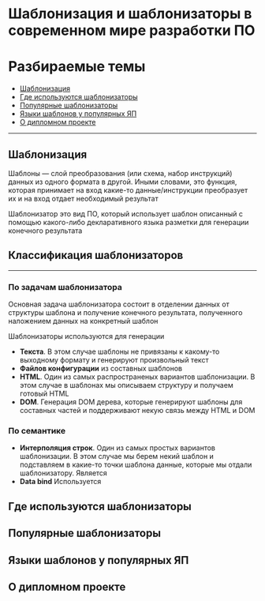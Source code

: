 # Шаблонизация и шаблонизаторы в современном мире разработки ПО


# Разбираемые темы

+ [Шаблонизация](#шаблонизация) 
+ [Где используются шаблонизаторы](#где-используются-шаблонизаторы) 
+ [Популярные шаблонизаторы](#популярные-шаблонизаторы)
+ [Языки шаблонов у популярных ЯП](#популярные-шаблонизаторы)
+ [О дипломном проекте](#о-дипломном-проекте)

----- 

## Шаблонизация

Шаблоны — слой преобразования (или схема, набор инструкций) данных из одного формата в другой. Иными словами, это функция, которая принимает на вход какие-то данные/инструкции преобразует их и на вход отдает необходимый результат

Шаблонизатор это вид ПО, который использует шаблон описанный с помощью какого-либо декларативного языка разметки для генерации конечного результата

## Классификация шаблонизаторов 

-----

### __По задачам шаблонизатора__

Основная задача шаблонизатора состоит в отделении данных от структуры шаблона и получение конечного результата, полученного наложением данных на конкретный шаблон

Шаблонизаторы используются для генерации

+ __Текста__. В этом случае шаблоны не привязаны к какому-то выходному формату и генерируют произвольный текст
+ __Файлов конфигурации__ из составных шаблонов
+ __HTML__. Один из самых распространеных вариантов шаблонизации. В этом случае в шаблонах мы описываем структуру и получаем готовый HTML
+ __DOM__. Генерация DOM дерева, которые генерируют шаблоны для составных частей и поддерживают некую связь между HTML и DOM

### __По семантике__ 

+ __Интерполяция строк__. Один из самых простых вариантов шаблонизации. В этом случае мы берем некий шаблон и подставляем в какие-то точки шаблона данные, которые мы отдали шаблонизатору. Является
+ __Data bind__ Используется


## Где используются шаблонизаторы


## Популярные шаблонизаторы


## Языки шаблонов у популярных ЯП


## О дипломном проекте